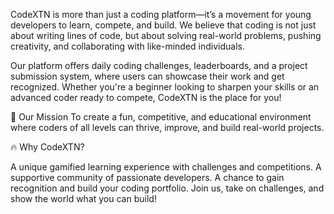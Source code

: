CodeXTN is more than just a coding platform—it’s a movement for young developers to learn, compete, and build. We believe that coding is not just about writing lines of code, but about solving real-world problems, pushing creativity, and collaborating with like-minded individuals.

Our platform offers daily coding challenges, leaderboards, and a project submission system, where users can showcase their work and get recognized. Whether you're a beginner looking to sharpen your skills or an advanced coder ready to compete, CodeXTN is the place for you!

🚀 Our Mission
To create a fun, competitive, and educational environment where coders of all levels can thrive, improve, and build real-world projects.

🔥 Why CodeXTN?

A unique gamified learning experience with challenges and competitions.
A supportive community of passionate developers.
A chance to gain recognition and build your coding portfolio.
Join us, take on challenges, and show the world what you can build!
